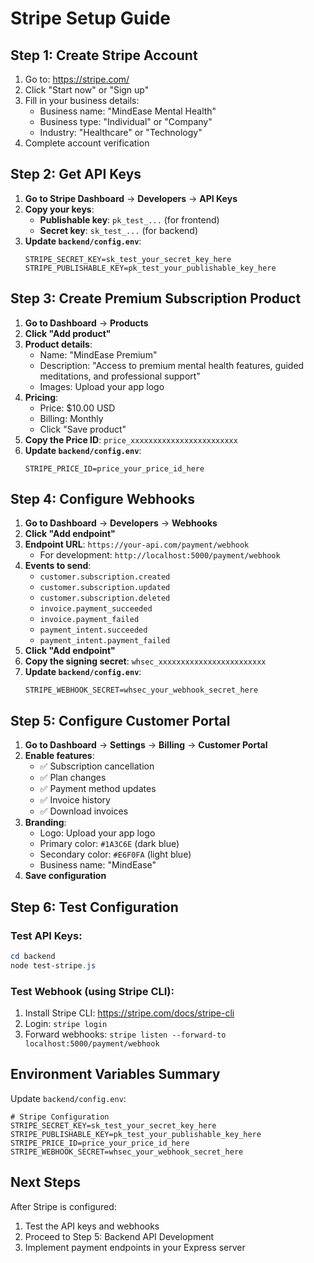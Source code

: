 # Stripe Setup Guide

## Step 1: Create Stripe Account

1. Go to: https://stripe.com/
2. Click "Start now" or "Sign up"
3. Fill in your business details:
   - Business name: "MindEase Mental Health"
   - Business type: "Individual" or "Company"
   - Industry: "Healthcare" or "Technology"
4. Complete account verification

## Step 2: Get API Keys

1. **Go to Stripe Dashboard** → **Developers** → **API Keys**
2. **Copy your keys**:
   - **Publishable key**: `pk_test_...` (for frontend)
   - **Secret key**: `sk_test_...` (for backend)
3. **Update `backend/config.env`**:
   ```
   STRIPE_SECRET_KEY=sk_test_your_secret_key_here
   STRIPE_PUBLISHABLE_KEY=pk_test_your_publishable_key_here
   ```

## Step 3: Create Premium Subscription Product

1. **Go to Dashboard** → **Products**
2. **Click "Add product"**
3. **Product details**:
   - Name: "MindEase Premium"
   - Description: "Access to premium mental health features, guided meditations, and professional support"
   - Images: Upload your app logo
4. **Pricing**:
   - Price: $10.00 USD
   - Billing: Monthly
   - Click "Save product"
5. **Copy the Price ID**: `price_xxxxxxxxxxxxxxxxxxxxxxxx`
6. **Update `backend/config.env`**:
   ```
   STRIPE_PRICE_ID=price_your_price_id_here
   ```

## Step 4: Configure Webhooks

1. **Go to Dashboard** → **Developers** → **Webhooks**
2. **Click "Add endpoint"**
3. **Endpoint URL**: `https://your-api.com/payment/webhook`
   - For development: `http://localhost:5000/payment/webhook`
4. **Events to send**:
   - `customer.subscription.created`
   - `customer.subscription.updated`
   - `customer.subscription.deleted`
   - `invoice.payment_succeeded`
   - `invoice.payment_failed`
   - `payment_intent.succeeded`
   - `payment_intent.payment_failed`
5. **Click "Add endpoint"**
6. **Copy the signing secret**: `whsec_xxxxxxxxxxxxxxxxxxxxxxxx`
7. **Update `backend/config.env`**:
   ```
   STRIPE_WEBHOOK_SECRET=whsec_your_webhook_secret_here
   ```

## Step 5: Configure Customer Portal

1. **Go to Dashboard** → **Settings** → **Billing** → **Customer Portal**
2. **Enable features**:
   - ✅ Subscription cancellation
   - ✅ Plan changes
   - ✅ Payment method updates
   - ✅ Invoice history
   - ✅ Download invoices
3. **Branding**:
   - Logo: Upload your app logo
   - Primary color: `#1A3C6E` (dark blue)
   - Secondary color: `#E6F0FA` (light blue)
   - Business name: "MindEase"
4. **Save configuration**

## Step 6: Test Configuration

### Test API Keys:
```powershell
cd backend
node test-stripe.js
```

### Test Webhook (using Stripe CLI):
1. Install Stripe CLI: https://stripe.com/docs/stripe-cli
2. Login: `stripe login`
3. Forward webhooks: `stripe listen --forward-to localhost:5000/payment/webhook`

## Environment Variables Summary

Update `backend/config.env`:
```
# Stripe Configuration
STRIPE_SECRET_KEY=sk_test_your_secret_key_here
STRIPE_PUBLISHABLE_KEY=pk_test_your_publishable_key_here
STRIPE_PRICE_ID=price_your_price_id_here
STRIPE_WEBHOOK_SECRET=whsec_your_webhook_secret_here
```

## Next Steps
After Stripe is configured:
1. Test the API keys and webhooks
2. Proceed to Step 5: Backend API Development
3. Implement payment endpoints in your Express server 